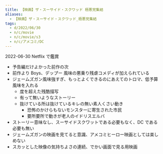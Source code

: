 ```yaml
---
title: 【映画】ザ・スーサイド・スクワッド 極悪党集結
aliases:
  - 【映画】ザ・スーサイド・スクワッド_極悪党集結
tags:
  - d/2022/06/30
  - n/c/movie
  - n/c/movie/s3
  - n/c/アメコミ/DC
---
```


2022-06-30 Netflix で鑑賞

- 予告編だけよかった前作の次
- 前作より Boys、デップー 風味の悪乗り残虐コメディが加えられている
- ジェームズガン風味強すぎ、もっとよくできるのにあえてのトロマ、低予算風味を入れる
  - 度を超えた残酷描写
  - 有って無いようなストーリー
  - 抜けている所は抜けているキレの無い素人くさい動き
    - 恐怖のかけらもないモンスターに寄生された市民
    - 要所要所で動きが老人のイドリスエルバ
- ストーリー意味なし、スーサイドスクワットである必要もなく、DC である必要も無い
- ジェームズガンの映画を見てると意識、アメコミヒーロー映画としては楽しめない
- スカッとした映像の気持ちよさの連続、でかい画面で見る用映画


